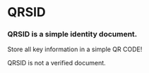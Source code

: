 # QRSID
### QRSID is a simple identity document.
Store all key information in a simple QR CODE!

QRSID is not a verified document.

